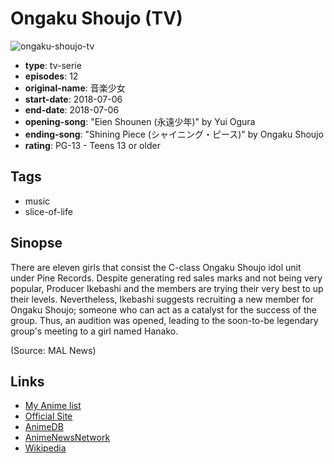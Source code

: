 # Ongaku Shoujo (TV)

![ongaku-shoujo-tv](https://cdn.myanimelist.net/images/anime/1811/91043.jpg)

-   **type**: tv-serie
-   **episodes**: 12
-   **original-name**: 音楽少女
-   **start-date**: 2018-07-06
-   **end-date**: 2018-07-06
-   **opening-song**: "Eien Shounen (永遠少年)" by Yui Ogura
-   **ending-song**: "Shining Piece (シャイニング・ピース)" by Ongaku Shoujo
-   **rating**: PG-13 - Teens 13 or older

## Tags

-   music
-   slice-of-life

## Sinopse

There are eleven girls that consist the C-class Ongaku Shoujo idol unit under Pine Records. Despite generating red sales marks and not being very popular, Producer Ikebashi and the members are trying their very best to up their levels. Nevertheless, Ikebashi suggests recruiting a new member for Ongaku Shoujo; someone who can act as a catalyst for the success of the group. Thus, an audition was opened, leading to the soon-to-be legendary group's meeting to a girl named Hanako.

(Source: MAL News)

## Links

-   [My Anime list](https://myanimelist.net/anime/37481/Ongaku_Shoujo_TV)
-   [Official Site](http://ongaku-shoujo.jp/)
-   [AnimeDB](http://anidb.info/perl-bin/animedb.pl?show=anime&aid=13913)
-   [AnimeNewsNetwork](http://www.animenewsnetwork.com/encyclopedia/anime.php?id=20918)
-   [Wikipedia](http://ja.wikipedia.org/wiki/%E9%9F%B3%E6%A5%BD%E5%B0%91%E5%A5%B3)

